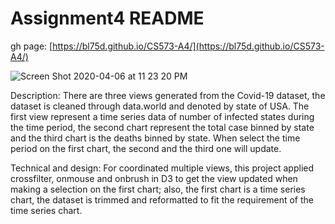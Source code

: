 ﻿# Assignment4 README
gh page:
[https://bl75d.github.io/CS573-A4/](https://bl75d.github.io/CS573-A4/)

	
![Screen Shot 2020-04-06 at 11 23 20 PM](https://user-images.githubusercontent.com/21250458/78627916-a9d93780-7860-11ea-9b7e-646c4f883b0b.png)

Description:
There are three views generated from the Covid-19 dataset, the dataset is cleaned through data.world and denoted by state of USA. The first view represent a time series data of number of infected states during the time period, the second chart represent the total case binned by state and the third chart is the deaths binned by state. When select the time period on the first chart, the second and the third one will update.

Technical and design:
For coordinated multiple views, this project applied crossfilter, onmouse and onbrush in D3 to get the view updated when making a selection on the first chart; also, the first chart is a time series chart, the dataset is trimmed and reformatted to fit the requirement of the time series chart.
